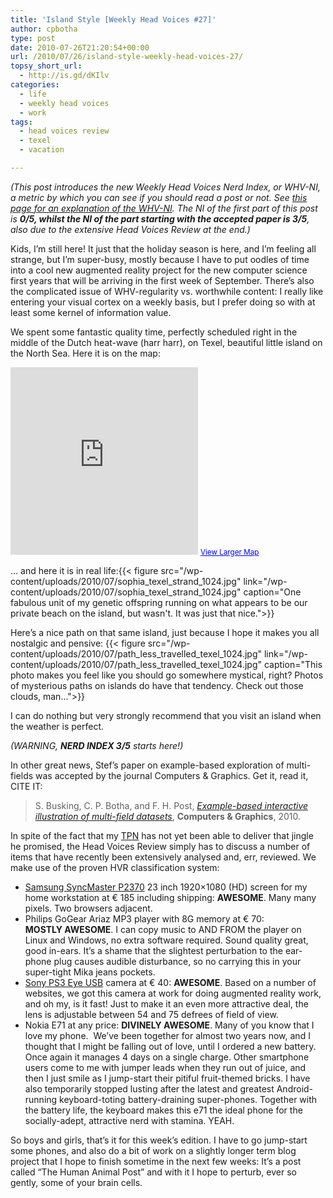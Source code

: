 ```yaml
---
title: 'Island Style [Weekly Head Voices #27]'
author: cpbotha
type: post
date: 2010-07-26T21:20:54+00:00
url: /2010/07/26/island-style-weekly-head-voices-27/
topsy_short_url:
  - http://is.gd/dKIlv
categories:
  - life
  - weekly head voices
  - work
tags:
  - head voices review
  - texel
  - vacation

---
```

_(This post introduces the new Weekly Head Voices Nerd Index, or WHV-NI, a metric by which you can see if you should read a post or not. See_ [_this page for an explanation of the WHV-NI_][1]_. The NI of the first part of this post is **0/5**__, whilst the NI of the part starting with the accepted paper is **3/5**__, also due to the extensive Head Voices Review at the end.)_

Kids, I’m still here! It just that the holiday season is here, and I’m feeling all strange, but I’m super-busy, mostly because I have to put oodles of time into a cool new augmented reality project for the new computer science first years that will be arriving in the first week of September. There’s also the complicated issue of WHV-regularity vs. worthwhile content: I really like entering your visual cortex on a weekly basis, but I prefer doing so with at least some kernel of information value.

We spent some fantastic quality time, perfectly scheduled right in the middle of the Dutch heat-wave (harr harr), on Texel, beautiful little island on the North Sea. Here it is on the map:

<iframe frameborder="0" height="300" marginheight="0" marginwidth="0" scrolling="no" src="http://maps.google.nl/maps?f=q&amp;source=s_q&amp;hl=en&amp;geocode=&amp;q=texel&amp;sll=52.469397,5.509644&amp;sspn=5.221562,9.788818&amp;ie=UTF8&amp;hq=&amp;hnear=Texel,+North+Holland&amp;ll=53.05112,4.905396&amp;spn=0.990595,1.647949&amp;z=8&amp;output=embed" width="300"></iframe>
<small><a href="http://maps.google.nl/maps?f=q&amp;source=embed&amp;hl=en&amp;geocode=&amp;q=texel&amp;sll=52.469397,5.509644&amp;sspn=5.221562,9.788818&amp;ie=UTF8&amp;hq=&amp;hnear=Texel,+North+Holland&amp;ll=53.05112,4.905396&amp;spn=0.990595,1.647949&amp;z=8" style="color:#0000FF;text-align:left">View Larger Map</a></small>

… and here it is in real life:{{< figure src="/wp-content/uploads/2010/07/sophia_texel_strand_1024.jpg" link="/wp-content/uploads/2010/07/sophia_texel_strand_1024.jpg" caption="One fabulous unit of my genetic offspring running on what appears to be our private beach on the island, but wasn&#x27;t. It was just that nice.">}} 

Here’s a nice path on that same island, just because I hope it makes you all nostalgic and pensive:
{{< figure src="/wp-content/uploads/2010/07/path_less_travelled_texel_1024.jpg" link="/wp-content/uploads/2010/07/path_less_travelled_texel_1024.jpg" caption="This photo makes you feel like you should go somewhere mystical, right? Photos of mysterious paths on islands do have that tendency. Check out those clouds, man...">}} 

I can do nothing but very strongly recommend that you visit an island when the weather is perfect.

_(WARNING, **NERD INDEX 3/5** starts here!)_

In other great news, Stef’s paper on example-based exploration of multi-fields was accepted by the journal Computers & Graphics. Get it, read it, CITE IT:

> S. Busking, C. P. Botha, and F. H. Post, _[Example-based interactive illustration of multi-field datasets][2]_, **Computers & Graphics**, 2010.

In spite of the fact that my [TPN][3] has not yet been able to deliver that jingle he promised, the Head Voices Review simply has to discuss a number of items that have recently been extensively analysed and, err, reviewed. We make use of the proven HVR classification system:

  * [Samsung SyncMaster P2370][4] 23 inch 1920×1080 (HD) screen for my home workstation at € 185 including shipping: **AWESOME**. Many many pixels. Two browsers adjacent.
  * Philips GoGear Ariaz MP3 player with 8G memory at € 70: **MOSTLY AWESOME**. I can copy music to AND FROM the player on Linux and Windows, no extra software required. Sound quality great, good in-ears. It’s a shame that the slightest perturbation to the ear-phone plug causes audible disturbance, so no carrying this in your super-tight Mika jeans pockets.
  * [Sony PS3 Eye USB][5] camera at € 40: **AWESOME**. Based on a number of websites, we got this camera at work for doing augmented reality work, and oh my, is it fast! Just to make it an even more attractive deal, the lens is adjustable between 54 and 75 defrees of field of view.
  * Nokia E71 at any price: **DIVINELY AWESOME**. Many of you know that I love my phone.  We’ve been together for almost two years now, and I thought that I might be falling out of love, until I ordered a new battery. Once again it manages 4 days on a single charge. Other smartphone users come to me with jumper leads when they run out of juice, and then I just smile as I jump-start their pitiful fruit-themed bricks. I have also temporarily stopped lusting after the latest and greatest Android-running keyboard-toting battery-draining super-phones. Together with the battery life, the keyboard makes this e71 the ideal phone for the socially-adept, attractive nerd with stamina. YEAH.

So boys and girls, that’s it for this week’s edition. I have to go jump-start some phones, and also do a bit of work on a slightly longer term blog project that I hope to finish sometime in the next few weeks: It’s a post called “The Human Animal Post” and with it I hope to perturb, ever so gently, some of your brain cells.

 [1]: http://cpbotha.net/about/weekly-head-voices-nerd-index/ "WHV-NI explanation"
 [2]: http://graphics.tudelft.nl/Publications/Busking2010a "Link to Stef's MFE C&C paper"
 [3]: http://cpbotha.net/weekly-head-voices-abbreviations/ "Link to WHV abbreviations"
 [4]: http://tweakers.net/pricewatch/236702/samsung-syncmaster-p2370.html "Tweakers pricewatch link to P2370"
 [5]: http://tweakers.net/pricewatch/unsorted/66784/sony-eye-camera-ps3-eye-toy-eyetoy.html "tweakers page for the ps3 eye"
